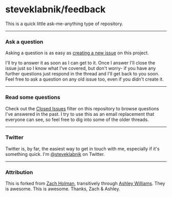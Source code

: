 # steveklabnik/feedback

This is a quick little ask-me-anything type of repository.

---

### Ask a question

Asking a question is as easy as
[creating a new issue](https://github.com/steveklabnik/feedback/issues/new) on this
project.

I'll try to answer it as soon as I can get to it. Once I answer I'll close the
issue just so I know what I've covered, but don't worry- if you have any further
questions just respond in the thread and I'll get back to you soon. Feel free to
ask a question on any old issue too, even if you didn't create it.

---

### Read some questions

Check out the [Closed Issues](https://github.com/steveklabnik/feedback/issues?sort=created&direction=desc&state=closed&page=1)
filter on this repository to browse questions I've answered in the past. I try
to use this as an email replacement that everyone can see, so feel free to dig
into some of the older threads.

---

### Twitter

Twitter is, by far, the easiest way to get in touch with me, especially if it's something quick. I'm [@steveklabnik](https://twitter.com/steveklabnik) on
Twitter.

---

### Attribution

This is forked from [Zach Holman](http://www.github.com/holman), transitively through [Ashley Williams](http://www.github.com/ashleygwilliams). They is awesome. This is awesome. Thanks, Zach & Ashley.
